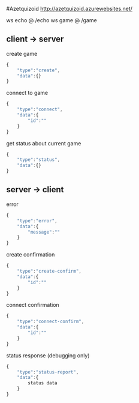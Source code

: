 #Azetquizoid
http://azetquizoid.azurewebsites.net/

ws echo @ /echo
ws game @ /game

client -> server
----------------

create game
```js
{
    "type":"create",
    "data":{}
}
```

connect to game
```js
{
    "type":"connect",
    "data":{
        "id":""
    }
}
```

get status about current game
```js
{
    "type":"status",
    "data":{}
}
```

server -> client
----------------

error
```js
{
    "type":"error",
    "data":{
        "message":""
    }
}
```

create confirmation
```js
{
    "type":"create-confirm",
    "data":{
        "id":""
    }
}
```

connect confirmation
```js
{
    "type":"connect-confirm",
    "data":{
        "id":""
    }
}
```

status response (debugging only)
```js
{
    "type":"status-report",
    "data":{
        status data
    }
}
```